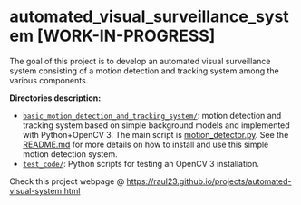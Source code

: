 # automated_visual_surveillance_system [WORK-IN-PROGRESS]
The goal of this project is to develop an automated visual surveillance system consisting of a motion detection and tracking system among the various components.

**Directories description:**
* [`basic_motion_detection_and_tracking_system/`](https://github.com/raul23/automated_visual_surveillance_system/tree/master/basic_motion_detection_and_tracking_system): motion detection and tracking system based on simple background models and implemented with Python+OpenCV 3. The main script is [motion_detector.py](https://github.com/raul23/automated_visual_surveillance_system/blob/master/basic_motion_detection_and_tracking_system/motion_detector.py). See the [README.md](https://github.com/raul23/automated_visual_surveillance_system/blob/master/basic_motion_detection_and_tracking_system/README.md#basic-motion-detection-and-tracking-system) for more details on how to install and use this simple motion detection system.
* [`test_code/`](https://github.com/raul23/automated_visual_surveillance_system/tree/master/test_code): Python scripts for testing an OpenCV 3 installation.

Check this project webpage @ https://raul23.github.io/projects/automated-visual-system.html
